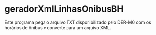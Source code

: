 # geradorXmlLinhasOnibusBH
Este programa pega o arquivo TXT disponibilizado pelo DER-MG com os horários de ônibus e converte para um arquivo XML.
